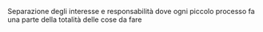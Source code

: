 Separazione degli interesse e responsabilità dove ogni piccolo processo fa una parte della totalità delle cose da fare
